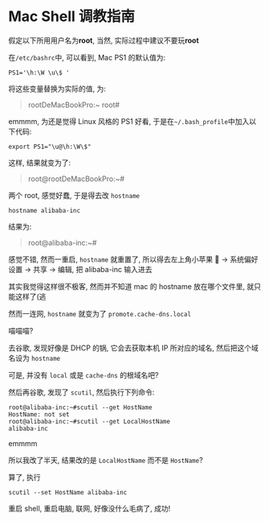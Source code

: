 # Mac Shell 调教指南

假定以下所用用户名为**root**, 当然, 实际过程中建议不要玩**root**

在`/etc/bashrc`中, 可以看到, Mac PS1 的默认值为:

```shell
PS1='\h:\W \u\$ '
```

将这些变量替换为实际的值, 为:

> rootDeMacBookPro:~ root#

emmmm, 为还是觉得 Linux 风格的 PS1 好看, 于是在`~/.bash_profile`中加入以下代码:

```shell
export PS1="\u@\h:\W\$"
```

这样, 结果就变为了:

> root@rootDeMacBookPro:~#

两个 root, 感觉好蠢, 于是得去改 `hostname`

```shell
hostname alibaba-inc
```

结果为:

> root@alibaba-inc:~#

感觉不错, 然而一重启, `hostname` 就重置了, 所以得去左上角小苹果 🍎 -> 系统偏好设置 -> 共享 -> 编辑, 把 alibaba-inc 输入进去

其实我觉得这样很不极客, 然而并不知道 mac 的 hostname 放在哪个文件里, 就只能这样了(逃

然而一连网, `hostname` 就变为了 `promote.cache-dns.local`

喵喵喵?

去谷歌, 发现好像是 DHCP 的锅, 它会去获取本机 IP 所对应的域名, 然后把这个域名设为 `hostname`

可是, 并没有 `local` 或是 `cache-dns` 的根域名吧?

然后再谷歌, 发现了 `scutil`, 然后执行下列命令:

```shell
root@alibaba-inc:~#scutil --get HostName
HostName: not set
root@alibaba-inc:~#scutil --get LocalHostName
alibaba-inc
```

emmmm

所以我改了半天, 结果改的是 `LocalHostName` 而不是 `HostName`?

算了, 执行

```shell
scutil --set HostName alibaba-inc
```

重启 shell, 重启电脑, 联网, 好像没什么毛病了, 成功!
